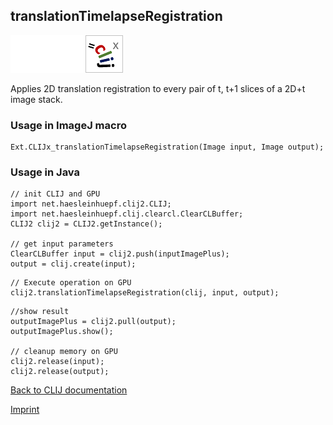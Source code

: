 ## translationTimelapseRegistration
<img src="images/mini_empty_logo.png"/><img src="images/mini_empty_logo.png"/><img src="images/mini_clijx_logo.png"/>

Applies 2D translation registration to every pair of t, t+1 slices of a 2D+t image stack.

### Usage in ImageJ macro
```
Ext.CLIJx_translationTimelapseRegistration(Image input, Image output);
```


### Usage in Java
```
// init CLIJ and GPU
import net.haesleinhuepf.clij2.CLIJ;
import net.haesleinhuepf.clij.clearcl.ClearCLBuffer;
CLIJ2 clij2 = CLIJ2.getInstance();

// get input parameters
ClearCLBuffer input = clij2.push(inputImagePlus);
output = clij.create(input);
```

```
// Execute operation on GPU
clij2.translationTimelapseRegistration(clij, input, output);
```

```
//show result
outputImagePlus = clij2.pull(output);
outputImagePlus.show();

// cleanup memory on GPU
clij2.release(input);
clij2.release(output);
```


[Back to CLIJ documentation](https://clij.github.io/)

[Imprint](https://clij.github.io/imprint)
